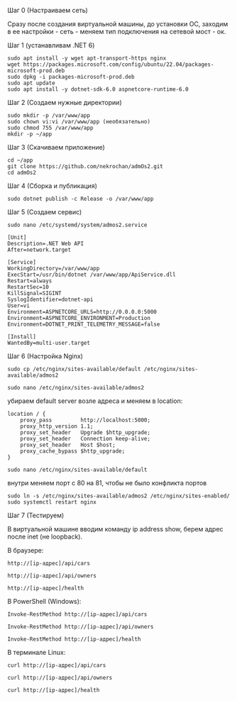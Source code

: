 Шаг 0 (Настраиваем сеть)

Сразу после создания виртуальной машины, до установки ОС, заходим в ее настройки - сеть - меняем тип подключения на сетевой мост - ок.

Шаг 1 (устанавливам .NET 6)

```
sudo apt install -y wget apt-transport-https nginx
wget https://packages.microsoft.com/config/ubuntu/22.04/packages-microsoft-prod.deb
sudo dpkg -i packages-microsoft-prod.deb
sudo apt update
sudo apt install -y dotnet-sdk-6.0 aspnetcore-runtime-6.0
```

Шаг 2 (Создаем нужные директории)


```
sudo mkdir -p /var/www/app
sudo chown vi:vi /var/www/app (необязательно)
sudo chmod 755 /var/www/app
mkdir -p ~/app
```

Шаг 3 (Скачиваем приложение)

```
cd ~/app
git clone https://github.com/nekrochan/admOs2.git
cd admOs2
```

Шаг 4 (Сборка и публикация)

```
sudo dotnet publish -c Release -o /var/www/app
```

Шаг 5 (Создаем сервис)

```
sudo nano /etc/systemd/system/admos2.service
```

```
[Unit]
Description=.NET Web API
After=network.target

[Service]
WorkingDirectory=/var/www/app
ExecStart=/usr/bin/dotnet /var/www/app/ApiService.dll
Restart=always
RestartSec=10
KillSignal=SIGINT
SyslogIdentifier=dotnet-api
User=vi
Environment=ASPNETCORE_URLS=http://0.0.0.0:5000
Environment=ASPNETCORE_ENVIRONMENT=Production
Environment=DOTNET_PRINT_TELEMETRY_MESSAGE=false

[Install]
WantedBy=multi-user.target
```

Шаг 6 (Настройка Nginx)

```
sudo cp /etc/nginx/sites-available/default /etc/nginx/sites-available/admos2
```

```
sudo nano /etc/nginx/sites-available/admos2
```

убираем default server возле адреса и меняем в location:

```
location / {
    proxy_pass         http://localhost:5000;
    proxy_http_version 1.1;
    proxy_set_header   Upgrade $http_upgrade;
    proxy_set_header   Connection keep-alive;
    proxy_set_header   Host $host;
    proxy_cache_bypass $http_upgrade;
}
```

```
sudo nano /etc/nginx/sites-available/default
```

внутри меняем порт с 80 на 81, чтобы не было конфликта портов

```
sudo ln -s /etc/nginx/sites-available/admos2 /etc/nginx/sites-enabled/
sudo systemctl restart nginx
```

Шаг 7 (Тестируем)

В виртуальной машине вводим команду ip address show, берем адрес после inet (не loopback).

В браузере:

```
http://[ip-адрес]/api/cars
```

```
http://[ip-адрес]/api/owners
```

```
http://[ip-адрес]/health
```

В PowerShell (Windows):

```
Invoke-RestMethod http://[ip-адрес]/api/cars

Invoke-RestMethod http://[ip-адрес]/api/owners

Invoke-RestMethod http://[ip-адрес]/health
```

В терминале Linux:

```
curl http://[ip-адрес]/api/cars

curl http://[ip-адрес]/api/owners

curl http://[ip-адрес]/health
```
